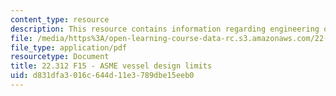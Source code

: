 ```yaml
---
content_type: resource
description: This resource contains information regarding engineering of nuclear reactors.
file: /media/https%3A/open-learning-course-data-rc.s3.amazonaws.com/22-312-engineering-of-nuclear-reactors-fall-2015/d831dfa3016c644d11e3789dbe15eeb0_MIT22_312F15_asme_vdl.pdf
file_type: application/pdf
resourcetype: Document
title: 22.312 F15 - ASME vessel design limits
uid: d831dfa3-016c-644d-11e3-789dbe15eeb0
---
```

